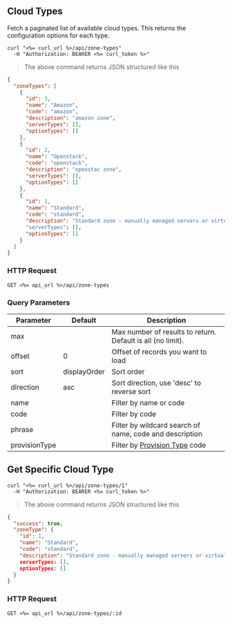 ## Cloud Types

<!--
## Get All Cloud Types
-->

Fetch a paginated list of available cloud types. This returns the configuration options for each type.

```shell
curl "<%= curl_url %>/api/zone-types"
  -H "Authorization: BEARER <%= curl_token %>"
```

> The above command returns JSON structured like this

```json
{
  "zoneTypes": [
    {
      "id": 3,
      "name": "Amazon",
      "code": "amazon",
      "description": "amazon zone",
      "serverTypes": [],
      "optionTypes": []
    },
    {
      "id": 2,
      "name": "Openstack",
      "code": "openstack",
      "description": "openstac zone",
      "serverTypes": [],
      "optionTypes": []
    },
    {
      "id": 1,
      "name": "Standard",
      "code": "standard",
      "description": "Standard zone - manually managed servers or virtual machines"
      "serverTypes": [],
      "optionTypes": []
    }
  ]
}
```

### HTTP Request

`GET <%= api_url %>/api/zone-types`

### Query Parameters

Parameter | Default | Description
--------- | ------- | -----------
max |  | Max number of results to return. Default is all (no limit).
offset | 0 | Offset of records you want to load
sort | displayOrder | Sort order
direction | asc | Sort direction, use 'desc' to reverse sort
name |  | Filter by name or code
code |  | Filter by code
phrase |  | Filter by wildcard search of name, code and description
provisionType |  | Filter by [Provision Type](#provision-types) code

## Get Specific Cloud Type

```shell
curl "<%= curl_url %>/api/zone-types/1"
  -H "Authorization: BEARER <%= curl_token %>"
```

> The above command returns JSON structured like this

```json
{
  "success": true,
  "zoneType": {
    "id": 1,
    "name": "Standard",
    "code": "standard",
    "description": "Standard zone - manually managed servers or virtual machines"
    serverTypes: [],
    optionTypes: []
  }
}
```
### HTTP Request

`GET <%= api_url %>/api/zone-types/:id`

